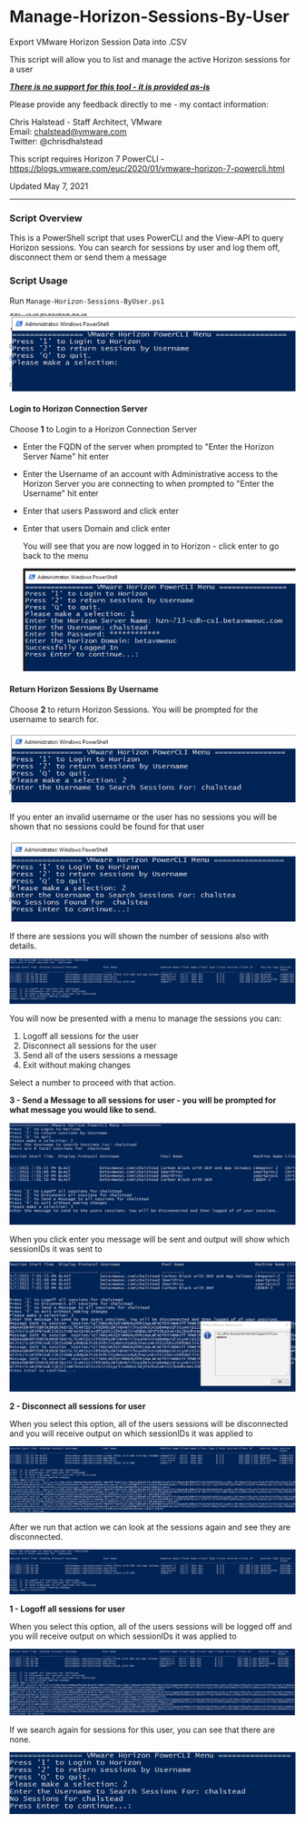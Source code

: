# Manage-Horizon-Sessions-By-User
Export VMware Horizon Session Data into .CSV

This script will allow you to list and manage the active Horizon sessions for a user

***<u>There is no support for this tool - it is provided as-is</u>***

Please provide any feedback directly to me - my contact information: 

Chris Halstead - Staff Architect, VMware  
Email: chalstead@vmware.com  
Twitter: @chrisdhalstead  <br />

This script requires Horizon 7 PowerCLI - https://blogs.vmware.com/euc/2020/01/vmware-horizon-7-powercli.html <br/>

Updated May 7, 2021<br />

------

### Script Overview

This is a PowerShell script that uses PowerCLI and the View-API to query Horizon sessions.  You can search for sessions by user and log them off, disconnect them or send them a message

### Script Usage

Run `Manage-Horizon-Sessions-ByUser.ps1` 


   ![Menu](https://github.com/chrisdhalstead/manage-horizon-sessions-by-user/blob/main/Images/MainMenu.PNG)

   #### Login to Horizon Connection Server

Choose **1** to Login to a Horizon Connection Server 

- Enter the FQDN of the server when prompted to "Enter the Horizon Server Name" hit enter

- Enter the Username of an account with Administrative access to the Horizon Server you are connecting to when prompted to "Enter the Username" hit enter

- Enter that users Password and click enter

- Enter that users Domain and click enter

  You will see that you are now logged in to Horizon - click enter to go back to the menu

   ![Login](https://github.com/chrisdhalstead/manage-horizon-sessions-by-user/blob/main/Images/Login.PNG)

#### Return Horizon Sessions By Username

Choose **2** to return Horizon Sessions.  You will be prompted for the username to search for.  

   ![Sessions](https://github.com/chrisdhalstead/manage-horizon-sessions-by-user/blob/main/Images/getsession.PNG)

If you enter an invalid username or the user has no sessions you will be shown that no sessions could be found for that user

 ![Login](https://github.com/chrisdhalstead/manage-horizon-sessions-by-user/blob/main/Images/nosession.PNG)

If there are sessions you will shown the number of sessions also with details.

 ![Login](https://github.com/chrisdhalstead/manage-horizon-sessions-by-user/blob/main/Images/sessioninitial.PNG)

You will now be presented with a menu to manage the sessions you can:

1. Logoff all sessions for the user
2. Disconnect all sessions for the user
3. Send all of the users sessions a message
4. Exit without making changes

Select a number to proceed with that action.

**3 - Send a Message to all sessions for user - you will be prompted for what message you would like to send.**   

 ![Login](https://github.com/chrisdhalstead/manage-horizon-sessions-by-user/blob/main/Images/sendmessage.PNG)

When you click enter you message will be sent and output will show which sessionIDs it was sent to

![Login](https://github.com/chrisdhalstead/manage-horizon-sessions-by-user/blob/main/Images/messagesent.PNG)

**2  - Disconnect all sessions for user**   

When you select this option, all of the users sessions will be disconnected and you will receive output on which sessionIDs it was applied to

![Login](https://github.com/chrisdhalstead/manage-horizon-sessions-by-user/blob/main/Images/disconnected.PNG)

After we run that action we can look at the sessions again and see they are disconnected.

![Login](https://github.com/chrisdhalstead/manage-horizon-sessions-by-user/blob/main/Images/isdisconnected.PNG)

**1  - Logoff all sessions for user**   

When you select this option, all of the users sessions will be logged off and you will receive output on which sessionIDs it was applied to

![Login](https://github.com/chrisdhalstead/manage-horizon-sessions-by-user/blob/main/Images/logoff.PNG)

If we search again for sessions for this user, you can see that there are none.

![Login](https://github.com/chrisdhalstead/manage-horizon-sessions-by-user/blob/main/Images/nosessions.PNG)



